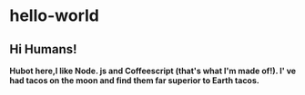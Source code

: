 # hello-world

## Hi Humans!

**Hubot here,I like Node. js and Coffeescript (that's what I'm made of!).
I' ve had tacos on the moon and find them far superior to Earth tacos.**
